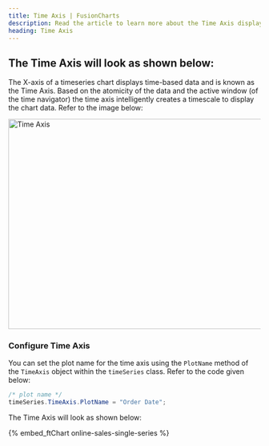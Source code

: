 ```yaml
---
title: Time Axis | FusionCharts
description: Read the article to learn more about the Time Axis displaying time-based data on a timeseries chart - how it creates a timescale for chart data display.
heading: Time Axis
---
```


## The Time Axis will look as shown below:

The X-axis of a timeseries chart displays time-based data and is known as the Time Axis. Based on the atomicity of the data and the active window (of the time navigator) the time axis intelligently creates a timescale to display the chart data. Refer to the image below:

<img src="{% site.BASE_URL %}/images/fusiontime-component-time-axis.png" alt="Time Axis" width="700" height="420">

### Configure Time Axis

You can set the plot name for the time axis using the `PlotName` method of the `TimeAxis` object within the `timeSeries` class. Refer to the code given below:

```csharp
/* plot name */
timeSeries.TimeAxis.PlotName = "Order Date";
```

The Time Axis will look as shown below:

{% embed_ftChart online-sales-single-series %}
